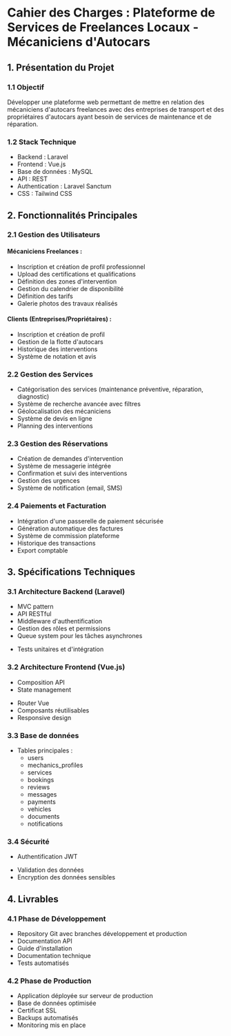 # Cahier des Charges : Plateforme de Services de Freelances Locaux - Mécaniciens d'Autocars

## 1. Présentation du Projet

### 1.1 Objectif
Développer une plateforme web permettant de mettre en relation des mécaniciens d'autocars freelances avec des entreprises de transport et des propriétaires d'autocars ayant besoin de services de maintenance et de réparation.

### 1.2 Stack Technique
- Backend : Laravel 
- Frontend : Vue.js 
- Base de données : MySQL
- API : REST
- Authentication : Laravel Sanctum
- CSS : Tailwind CSS

## 2. Fonctionnalités Principales

### 2.1 Gestion des Utilisateurs
#### Mécaniciens Freelances :
- Inscription et création de profil professionnel
- Upload des certifications et qualifications
- Définition des zones d'intervention
- Gestion du calendrier de disponibilité
- Définition des tarifs
- Galerie photos des travaux réalisés

#### Clients (Entreprises/Propriétaires) :
- Inscription et création de profil
- Gestion de la flotte d'autocars
- Historique des interventions
- Système de notation et avis

### 2.2 Gestion des Services
- Catégorisation des services (maintenance préventive, réparation, diagnostic)
- Système de recherche avancée avec filtres
- Géolocalisation des mécaniciens
- Système de devis en ligne
- Planning des interventions

### 2.3 Gestion des Réservations
- Création de demandes d'intervention
- Système de messagerie intégrée
- Confirmation et suivi des interventions
- Gestion des urgences
- Système de notification (email, SMS)

### 2.4 Paiements et Facturation
- Intégration d'une passerelle de paiement sécurisée
- Génération automatique des factures
- Système de commission plateforme
- Historique des transactions
- Export comptable

## 3. Spécifications Techniques

### 3.1 Architecture Backend (Laravel)
- MVC pattern
- API RESTful
- Middleware d'authentification
- Gestion des rôles et permissions
- Queue system pour les tâches asynchrones
<!-- - Système de cache -->
- Tests unitaires et d'intégration

### 3.2 Architecture Frontend (Vue.js)
- Composition API
- State management
<!--  avec Pinia -->
- Router Vue
- Composants réutilisables
- Responsive design
<!-- - Progressive Web App (PWA) -->

### 3.3 Base de données
- Tables principales :
  - users
  - mechanics_profiles
  - services
  - bookings
  - reviews
  - messages
  - payments
  - vehicles
  - documents
  - notifications

### 3.4 Sécurité
- Authentification JWT
<!-- - Protection CSRF -->
- Validation des données
- Encryption des données sensibles
<!-- - Rate limiting
- Logs d'activité -->

## 4. Livrables

### 4.1 Phase de Développement
- Repository Git avec branches développement et production
- Documentation API
- Guide d'installation
- Documentation technique
- Tests automatisés

### 4.2 Phase de Production
- Application déployée sur serveur de production
- Base de données optimisée
- Certificat SSL
- Backups automatisés
- Monitoring mis en place

<!-- ## 5. Planning Prévisionnel

### Phase 1 : Préparation (2 semaines)
- Setup environnement
- Configuration base de données
- Architecture initiale

### Phase 2 : Développement Core (8 semaines)
- Système d'authentification
- Gestion des profils
- Système de recherche
- Gestion des services

### Phase 3 : Développement Features (6 semaines)
- Système de réservation
- Messagerie
- Paiements
- Notifications

### Phase 4 : Tests et Optimisation (4 semaines)
- Tests unitaires et d'intégration
- Optimisation performances
- Corrections de bugs
- Documentation

## 6. Contraintes Techniques

### 6.1 Performance
- Temps de chargement < 3 secondes
- Optimisation des requêtes SQL
- Mise en cache des données statiques
- Compression des assets

### 6.2 Compatibilité
- Navigateurs modernes (Chrome, Firefox, Safari, Edge)
- Responsive design (mobile, tablet, desktop)
- PWA capable

### 6.3 Scalabilité
- Architecture modulaire
- Code maintenable et documenté
- Possibilité d'ajout de nouvelles fonctionnalités
- Load balancing prévu -->
